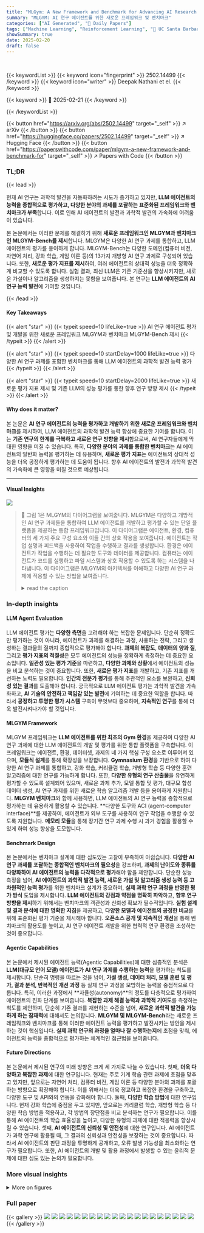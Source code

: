 ```yaml
---
title: "MLGym: A New Framework and Benchmark for Advancing AI Research Agents"
summary: "MLGYM: AI 연구 에이전트를 위한 새로운 프레임워크 및 벤치마크"
categories: ["AI Generated", "🤗 Daily Papers"]
tags: ["Machine Learning", "Reinforcement Learning", "🏢 UC Santa Barbara",]
showSummary: true
date: 2025-02-20
draft: false
---
```


<br>

{{< keywordList >}}
{{< keyword icon="fingerprint" >}} 2502.14499 {{< /keyword >}}
{{< keyword icon="writer" >}} Deepak Nathani et el. {{< /keyword >}}
 
{{< keyword >}} 🤗 2025-02-21 {{< /keyword >}}
 
{{< /keywordList >}}

{{< button href="https://arxiv.org/abs/2502.14499" target="_self" >}}
↗ arXiv
{{< /button >}}
{{< button href="https://huggingface.co/papers/2502.14499" target="_self" >}}
↗ Hugging Face
{{< /button >}}
{{< button href="https://paperswithcode.com/paper/mlgym-a-new-framework-and-benchmark-for" target="_self" >}}
↗ Papers with Code
{{< /button >}}




### TL;DR


{{< lead >}}

현재 AI 연구는 과학적 발견을 자동화하려는 시도가 증가하고 있지만, **LLM 에이전트의 능력을 종합적으로 평가하고, 다양한 분야의 과제를 포괄하는 표준화된 프레임워크와 벤치마크가 부족**합니다.  이로 인해 AI 에이전트의 발전과 과학적 발견의 가속화에 어려움이 있습니다. 



본 논문에서는 이러한 문제를 해결하기 위해 **새로운 프레임워크인 MLGYM과 벤치마크인 MLGYM-Bench를 제시**합니다. MLGYM은 다양한 AI 연구 과제를 통합하고, LLM 에이전트의 평가를 용이하게 합니다. MLGYM-Bench는 다양한 도메인(컴퓨터 비전, 자연어 처리, 강화 학습, 게임 이론 등)의 13가지 개방형 AI 연구 과제로 구성되어 있습니다.  또한, **새로운 평가 지표를 제시**하여, 여러 에이전트의 상대적 성능을 더욱 정확하게 비교할 수 있도록 합니다.  실험 결과, 최신 LLM은 기존 기준선을 향상시키지만, 새로운 가설이나 알고리즘을 생성하지는 못함을 보여줍니다.  본 연구는 **LLM 에이전트의 AI 연구 능력 발전**에 기여할 것입니다.

{{< /lead >}}


#### Key Takeaways

{{< alert "star" >}}
{{< typeit speed=10 lifeLike=true >}} AI 연구 에이전트 평가 및 개발을 위한 새로운 프레임워크 MLGYM과 벤치마크 MLGYM-Bench 제시 {{< /typeit >}}
{{< /alert >}}

{{< alert "star" >}}
{{< typeit speed=10 startDelay=1000 lifeLike=true >}} 다양한 AI 연구 과제를 포함한 벤치마크를 통해 LLM 에이전트의 과학적 발견 능력 평가 {{< /typeit >}}
{{< /alert >}}

{{< alert "star" >}}
{{< typeit speed=10 startDelay=2000 lifeLike=true >}} 새로운 평가 지표 제시 및 기존 LLM의 성능 평가를 통한 향후 연구 방향 제시 {{< /typeit >}}
{{< /alert >}}

#### Why does it matter?
본 논문은 **AI 연구 에이전트의 능력을 평가하고 개발하기 위한 새로운 프레임워크와 벤치마크**를 제시하여, LLM 에이전트의 과학적 발견 능력 향상에 중요한 기여를 합니다.  이는 **기존 연구의 한계를 극복하고 새로운 연구 방향을 제시**함으로써, AI 연구자들에게 막대한 영향을 미칠 수 있습니다.  특히, **다양한 분야의 과제를 통합한 벤치마크**는 AI 에이전트의 일반화 능력을 평가하는 데 유용하며, **새로운 평가 지표**는 에이전트의 상대적 성능을 더욱 공정하게 평가하는 데 도움이 됩니다.  향후 AI 에이전트의 발전과 과학적 발견의 가속화에 큰 영향을 미칠 것으로 예상됩니다.

------
#### Visual Insights



![](https://arxiv.org/html/2502.14499/x1.png)

> 🔼 그림 1은 MLGYM의 다이어그램을 보여줍니다. MLGYM은 다양하고 개방적인 AI 연구 과제들을 통합하여 LLM 에이전트를 개발하고 평가할 수 있는 단일 플랫폼을 제공하는 통합 프레임워크입니다. 이 다이어그램은 에이전트, 환경, 컴퓨터의 세 가지 주요 구성 요소와 이들 간의 상호 작용을 보여줍니다. 에이전트는 작업 설명과 피드백을 사용하여 작업을 수행하고 결과를 생성합니다. 환경은 에이전트가 작업을 수행하는 데 필요한 도구와 데이터를 제공합니다. 컴퓨터는 에이전트가 코드를 실행하고 파일 시스템과 상호 작용할 수 있도록 하는 시스템을 나타냅니다. 이 다이어그램은 MLGYM의 아키텍처를 이해하고 다양한 AI 연구 과제에 적용할 수 있는 방법을 보여줍니다.
> <details>
> <summary>read the caption</summary>
> Figure 1: Diagram of \mlgym, a unified framework designed to integrate diverse and open-ended AI research tasks into a single platform for developing and evaluating LLM agents on these tasks.
> </details>







### In-depth insights


#### LLM Agent Evaluation
LLM 에이전트 평가는 **다양한 측면**을 고려해야 하는 복잡한 문제입니다. 단순히 정확도만 평가하는 것이 아니라, 에이전트가 과제를 해결하는 과정, 사용하는 전략, 그리고 생성하는 결과물의 질까지 종합적으로 평가해야 합니다.  **과제의 복잡도**, **데이터의 양과 질**, 그리고 **평가 지표의 적절성**은 모두 에이전트의 성능을 정확하게 측정하는 데 중요한 요소입니다.  **일관성 있는 평가 기준**을 마련하고, **다양한 과제와 상황**에서 에이전트의 성능을 비교 분석하는 것이 중요합니다. 또한, **새로운 평가 지표**를 개발하고, 기존 지표를 개선하는 노력도 필요합니다.  **인간의 전문가 평가**를 통해 주관적인 요소를 보완하고, **신뢰성 있는 결과**를 도출해야 합니다. 궁극적으로 LLM 에이전트 평가는 과학적 발견을 가속화하고, **AI 기술의 안전하고 책임감 있는 발전**에 기여하는 데 중요한 역할을 합니다. 따라서 **공정하고 투명한 평가 시스템** 구축이 무엇보다 중요하며, **지속적인 연구**를 통해 더욱 발전시켜나가야 할 것입니다.

#### MLGYM Framework
MLGYM 프레임워크는 **LLM 에이전트를 위한 최초의 Gym 환경**을 제공하여 다양한 AI 연구 과제에 대한 LLM 에이전트의 개발 및 평가를 위한 통합 플랫폼을 구축합니다. 이 프레임워크는 에이전트, 환경, 데이터셋, 과제의 네 가지 핵심 구성 요소로 이루어져 있으며, **모듈식 설계**를 통해 확장성을 보장합니다.  **Gymnasium 환경**을 기반으로 하여 다양한 AI 연구 과제를 통합하고, 강화 학습, 커리큘럼 학습, 개방형 학습 등 다양한 훈련 알고리즘에 대한 연구를 가능하게 합니다. 또한, **다양한 유형의 연구 산출물**을 유연하게 평가할 수 있도록 설계되어 있으며, 새로운 과제 추가, 모델 통합 및 평가, 대규모 합성 데이터 생성, AI 연구 과제를 위한 새로운 학습 알고리즘 개발 등을 용이하게 지원합니다.  **MLGYM 벤치마크**와 함께 사용하면, LLM 에이전트의 AI 연구 능력을 종합적으로 평가하는 데 유용하게 활용할 수 있습니다.  **다양한 도구와 ACI (agent-computer interface)**를 제공하여, 에이전트가 외부 도구를 사용하여 연구 작업을 수행할 수 있도록 지원합니다.  **메모리 모듈**을 통해 장기간 연구 과제 수행 시 과거 경험을 활용할 수 있게 하여 성능 향상을 도모합니다.

#### Benchmark Design
본 논문에서는 벤치마크 설계에 대한 심도있는 고찰이 부족하여 아쉽습니다. **다양한 AI 연구 과제를 포괄하는 종합적인 벤치마크의 필요성**을 강조하며, **과제의 난이도와 종류를 다양화하여 AI 에이전트의 능력을 다각적으로 평가**해야 함을 제안합니다.  단순한 성능 측정을 넘어, **AI 에이전트의 과학적 발견 능력, 새로운 가설 및 알고리즘 생성 능력 등 고차원적인 능력 평가**를 위한 벤치마크 설계가 중요하며, **실제 과학 연구 과정을 반영한 평가 방식** 도입을 제시합니다.  **LLM 에이전트의 강점과 약점을 명확히 파악**하고, **향후 연구 방향을 제시**하기 위해서는 벤치마크의 객관성과 신뢰성 확보가 필수적입니다.  **실험 설계 및 결과 분석에 대한 명확한 지침**을 제공하고, **다양한 모델과 에이전트의 공정한 비교**를 위해 표준화된 평가 기준을 제시해야 합니다.  **오픈소스 공개 및 지속적인 개선**을 통해 벤치마크의 활용도를 높이고, AI 연구 에이전트 개발을 위한 협력적 연구 환경을 조성하는 것이 중요합니다.

#### Agentic Capabilities
본 논문에서 제시된 에이전트 능력(Agentic Capabilities)에 대한 심층적인 분석은 **LLM(대규모 언어 모델) 에이전트가 AI 연구 과제를 수행하는 능력**을 평가하는 척도를 제시합니다.  단순히 명령을 따르는 것을 넘어, **가설 생성, 데이터 처리, 모델 훈련 및 평가, 결과 분석, 반복적인 개선 과정** 등 실제 연구 과정을 모방하는 능력을 중점적으로 다룹니다.  특히, 이러한 과정에서 **자율성(autonomy)**의 정도를 다층적으로 평가하여 에이전트의 진화 단계를 보여줍니다.  **복잡한 과제 해결 능력과 과학적 기여도**를 측정하는 척도를 제안하며, 단순히 기존 결과를 재현하는 수준을 넘어, **새로운 과학적 발견을 가능하게 하는 잠재력**에 대해서도 논의합니다.  **MLGYM 및 MLGYM-Bench**라는 새로운 프레임워크와 벤치마크를 통해 이러한 에이전트 능력을 평가하고 발전시키는 방안을 제시하는 것이 핵심입니다.  **실제 과학 연구의 과정을 얼마나 잘 수행하는지**에 초점을 맞춰, 에이전트의 능력을 종합적으로 평가하는 체계적인 접근법을 보여줍니다.

#### Future Directions
본 논문에서 제시된 연구의 미래 방향은 크게 세 가지로 나눌 수 있습니다. 첫째, **더욱 다양하고 복잡한 과제**에 대한 연구입니다. 현재는 주로 기계 학습 관련 과제에 초점을 맞추고 있지만, 앞으로는 자연어 처리, 컴퓨터 비전, 게임 이론 등 다양한 분야의 과제를 포괄하는 방향으로 확장해야 합니다. 이를 위해서는 더욱 정교하고 복잡한 환경을 구축하고, 다양한 도구 및 API와의 연동을 강화해야 합니다.  둘째, **다양한 학습 방법**에 대한 연구입니다. 현재 강화 학습에 중점을 두고 있지만, 앞으로는 커리큘럼 학습, 개방형 학습 등 다양한 학습 방법을 적용하고, 각 방법의 장단점을 비교 분석하는 연구가 필요합니다.  이를 통해 AI 에이전트의 학습 효율성을 높이고, 다양한 유형의 과제에 대한 적응력을 향상시킬 수 있습니다. 셋째, **AI 에이전트의 신뢰성 및 안전성**에 대한 연구입니다. AI 에이전트가 과학 연구에 활용될 때, 그 결과의 신뢰성과 안전성을 보장하는 것이 중요합니다.  따라서 AI 에이전트의 판단 과정을 투명하게 공개하고, 오류 발생 가능성을 최소화하는 연구가 필요합니다. 또한, AI 에이전트의 개발 및 활용 과정에서 발생할 수 있는 윤리적 문제에 대한 심도 있는 논의가 필요합니다.


### More visual insights

<details>
<summary>More on figures
</summary>


![](https://arxiv.org/html/2502.14499/x2.png)

> 🔼 그림 2는 모든 모델과 작업에 대해 '최고 시도 @4'와 '최고 제출 @4'를 비교한 성능 프로파일을 보여줍니다. x축은 성능 비율 임계값 τ이고 y축은 모델이 최고 모델의 τ 이내의 성능을 달성하는 작업의 비율을 나타냅니다.  간단히 말해, 각 모델이 얼마나 자주 최고 성능 모델에 근접한 성능을 보이는지 보여주는 그래프입니다.  τ 값이 클수록 더 많은 작업에서 최고 모델에 근접한 성능을 보인다는 것을 의미합니다.
> <details>
> <summary>read the caption</summary>
> Figure 2: Performance profiles comparing Best Attempt@4 and Best Submission@4 across all models and tasks. The x-axis shows the performance ratio threshold τ𝜏\tauitalic_τ and the y-axis shows the fraction of tasks where a model achieves performance within τ𝜏\tauitalic_τ of the best model.
> </details>



![](https://arxiv.org/html/2502.14499/x3.png)

> 🔼 그림 3은 모든 모델에 대한 최고 시도 AUP@4 대비 비용을 보여줍니다. x축은 USD로 표시된 API 비용을 나타내고 y축은 AUP@4 점수를 나타냅니다. 이 그래프는 다양한 모델의 비용 대비 성능을 비교하여 가장 비용 효율적인 모델을 선택하는 데 도움이 됩니다. 예를 들어, Gemini-1.5-Pro는 GPT-40 및 Llama-3.1-405b-Instruct보다 훨씬 저렴하지만 상당히 높은 성능을 제공합니다. OpenAI O1은 최고 성능을 보이지만 가장 비싼 모델입니다.
> <details>
> <summary>read the caption</summary>
> Figure 3: Best Attempt AUP@4 vs cost for all models. The x-axis shows the API cost in USD and the y-axis shows the AUP@4 score.
> </details>



![](https://arxiv.org/html/2502.14499/x4.png)

> 🔼 그림 4는 다양한 모델에서 종료 상태가 트리거된 횟수를 보여줍니다. 각 모델에 대한 막대 크기는 해당 모델이 종료 상태를 발생시킨 횟수에 비례합니다. 이는 모델의 안정성과 견고성을 평가하는 데 도움이 되는 시각적 표현입니다.  특히, 각 모델별 종료 원인의 분포를 보여줌으로써 모델의 성능과 신뢰도를 분석하는 데 유용한 정보를 제공합니다.
> <details>
> <summary>read the caption</summary>
> Figure 4: Termination Error Distribution by model. The size of the bars corresponds to the number of times each model triggered an exit status.
> </details>



![](https://arxiv.org/html/2502.14499/x5.png)

> 🔼 그림 5는 모델별 실패 및 미완료 실행 횟수를 보여줍니다. 7.4.1절에서 설명하는 기준에 따라 실행이 미완료 또는 실패로 표시됩니다.  실패는 종료 오류가 발생하여 중간 제출이 없을 때, 미완료는 종료 오류가 있었지만 유효한 중간 제출이 있었을 때를 의미합니다. 이 그림을 통해 각 모델의 안정성과 완료율을 비교할 수 있습니다.  특히, GPT-40 모델의 실패율이 높은 반면, Gemini-1.5-Pro와 OpenAI O1-Preview는 완료율이 가장 높다는 것을 보여줍니다.  Claude-3.5-Sonnet 모델은 전체적으로 우수한 성능을 보이지만 실패율이 높다는 점도 보여줍니다.
> <details>
> <summary>read the caption</summary>
> Figure 5: Number of Failed and Incomplete runs per model. The criteria for marking a run as incomplete or failed is described in Section 7.4.1
> </details>



![](https://arxiv.org/html/2502.14499/x6.png)

> 🔼 그림 6은 논문의 모든 실행에 대한 작업 분포를 보여줍니다. 3.5절과 7.4.2절에 정의된 그룹화에 따라 작업을 범주로 그룹화했습니다. 그림은 각 작업 범주(Edit, View, Validate, Submit, Search, Python, Bash)의 작업 수를 보여주는 막대 그래프를 사용하여 작업의 분포를 시각적으로 나타냅니다. 이를 통해 모델이 작업을 수행하는 방식, 예를 들어 파일을 편집하고,보기하고, 검증하고, 제출하는 데 얼마나 많은 시간을 할애하는지 등에 대한 통찰력을 얻을 수 있습니다. 또한, 각 범주 내에서 작업의 분포는 모델의 전반적인 행동과 전략에 대한 추가적인 정보를 제공합니다. Python 및 Validate 명령어의 빈도는 실험 및 평가의 반복적인 순환을 시사하며, 이는 AI 연구 에이전트의 반복적인 본질을 반영합니다.
> <details>
> <summary>read the caption</summary>
> Figure 6: Action distribution across all runs. We group the actions into categories following the grouping defined in Section 3.5 and Section 7.4.2.
> </details>



![](https://arxiv.org/html/2502.14499/x7.png)

> 🔼 그림 7은 각 모델의 행동 분포를 보여줍니다. 3.5절과 7.4.2절에서 정의된 그룹핑에 따라 행동을 범주별로 그룹화했습니다. 각 모델이 수행한 행동의 비율을 보여주는 막대 그래프로, 각 모델의 전반적인 전략과 접근 방식을 파악하는 데 도움이 됩니다. 예를 들어, 특정 모델이 코드 편집(Edit)에 많은 시간을 할애하는지, 아니면 다른 작업(예: 파일 보기(View), 평가(Validate), 제출(Submit), 검색(Search), Python 스크립트 실행, Bash 명령어 실행)에 더 많은 시간을 할애하는지 확인할 수 있습니다.
> <details>
> <summary>read the caption</summary>
> Figure 7: Action distribution for each model. We group the actions into categories following the grouping defined in Section 3.5 and Section 7.4.2.
> </details>



![](https://arxiv.org/html/2502.14499/x8.png)

> 🔼 그림 8은 에이전트가 작업을 수행하는 동안 각 단계에서 수행한 작업의 분포를 보여줍니다. 이 그림은 각 작업의 빈도를 보여주는 막대 그래프로 표현되어 있으며, 작업 유형은 3.5절과 7.4.2절에서 정의된 그룹화를 따릅니다.  각 단계에서 에이전트가 어떤 유형의 작업을 얼마나 자주 수행하는지 보여주어, 에이전트의 작업 전략과 패턴을 이해하는 데 도움이 됩니다. 예를 들어, 초기 단계에서는 환경 설정과 같은 작업이 많고, 후반부로 갈수록 모델 평가 및 제출과 같은 작업이 증가하는 것을 확인할 수 있습니다.
> <details>
> <summary>read the caption</summary>
> Figure 8: Action distribution for each step. We group the actions into categories following the grouping defined in Section 3.5 and Section 7.4.2.
> </details>



![](https://arxiv.org/html/2502.14499/x9.png)

> 🔼 그림 9는 각 과제별 실패 및 미완료 실행 횟수를 보여줍니다. 실패 또는 미완료 실행으로 간주되는 기준은 7.4.1절에 설명되어 있습니다. 이 그림은 각 과제의 어려움을 시각적으로 보여주는 데 도움이 됩니다.  실패율이 높은 과제는 모델이 해결하기 어려운 과제임을 나타냅니다.  반대로 실패율이 낮은 과제는 모델이 성공적으로 해결할 가능성이 높은 과제임을 나타냅니다. 이는 모델 성능 향상을 위한 추가 연구 및 개발 방향을 설정하는 데 유용한 정보를 제공합니다.
> <details>
> <summary>read the caption</summary>
> Figure 9: Number of Failed and Incomplete runs per task. The criteria for marking a run as incomplete or failed is described in Section 7.4.1
> </details>



![](https://arxiv.org/html/2502.14499/x10.png)

> 🔼 그림 10은 각 과제에 대한 행동 분포를 보여줍니다. 3.5절과 7.4.2절에서 정의된 그룹핑에 따라 행동을 범주화하여 표시합니다.  각 과제에서 모든 모델이 수행한 모든 행동의 합계를 막대 그래프로 나타냅니다. 강화 학습 과제는 행동 수가 가장 많고, 게임 이론 과제는 가장 적은 것을 알 수 있습니다. 3-SAT 및 게임 이론(블로토, 죄수의 딜레마, 성별의 전투) 알고리즘 과제는 검증 행동이 가장 많으며, 이는 빠른 실험 주기를 나타냅니다. 모든 강화 학습 과제는 모든 MLGYM 벤치마크 과제 중 가장 복잡한 코드베이스를 가지고 있으므로 에이전트가 자주 '보기' 명령을 사용합니다.
> <details>
> <summary>read the caption</summary>
> Figure 10: Action Distribution for each task. We group the actions into categories following the grouping defined in Section 3.5 and Section 7.4.2.
> </details>



</details>






### Full paper

{{< gallery >}}
<img src="paper_images/1.png" class="grid-w50 md:grid-w33 xl:grid-w25" />
<img src="paper_images/2.png" class="grid-w50 md:grid-w33 xl:grid-w25" />
<img src="paper_images/3.png" class="grid-w50 md:grid-w33 xl:grid-w25" />
<img src="paper_images/4.png" class="grid-w50 md:grid-w33 xl:grid-w25" />
<img src="paper_images/5.png" class="grid-w50 md:grid-w33 xl:grid-w25" />
<img src="paper_images/6.png" class="grid-w50 md:grid-w33 xl:grid-w25" />
<img src="paper_images/7.png" class="grid-w50 md:grid-w33 xl:grid-w25" />
<img src="paper_images/8.png" class="grid-w50 md:grid-w33 xl:grid-w25" />
<img src="paper_images/9.png" class="grid-w50 md:grid-w33 xl:grid-w25" />
<img src="paper_images/10.png" class="grid-w50 md:grid-w33 xl:grid-w25" />
<img src="paper_images/11.png" class="grid-w50 md:grid-w33 xl:grid-w25" />
<img src="paper_images/12.png" class="grid-w50 md:grid-w33 xl:grid-w25" />
<img src="paper_images/13.png" class="grid-w50 md:grid-w33 xl:grid-w25" />
<img src="paper_images/14.png" class="grid-w50 md:grid-w33 xl:grid-w25" />
<img src="paper_images/15.png" class="grid-w50 md:grid-w33 xl:grid-w25" />
<img src="paper_images/16.png" class="grid-w50 md:grid-w33 xl:grid-w25" />
<img src="paper_images/17.png" class="grid-w50 md:grid-w33 xl:grid-w25" />
<img src="paper_images/18.png" class="grid-w50 md:grid-w33 xl:grid-w25" />
<img src="paper_images/19.png" class="grid-w50 md:grid-w33 xl:grid-w25" />
<img src="paper_images/20.png" class="grid-w50 md:grid-w33 xl:grid-w25" />
{{< /gallery >}}